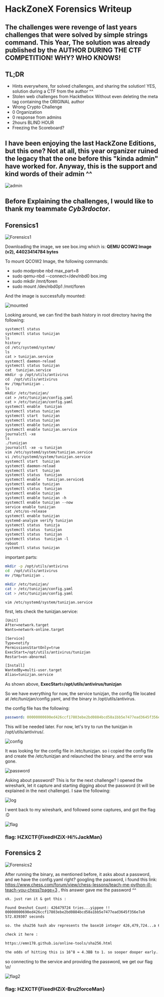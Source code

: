 # HackZoneX Forensics Writeup

## The challenges were revenge of last years challenges that were solved by simple strings command. This Year, The solution was already published by the AUTHOR DURING THE CTF COMPETITION! WHY? WHO KNOWS! 

## TL;DR
* Hints everywhere, for solved challenges, and sharing the solution! YES, solution during a CTF from the author ^^ 
* Stolen web challenges from Hackthebox Without even deleting the meta tag containing the ORIGINAL author
* Wrong Crypto Challenge 
* 0 Organization
* 0 response from admins
* 2hours BLIND HOUR
* Freezing the Scoreboard?

## I have been enjoying the last HackZone Editions, but this one? Not at all, this year organizer ruined the legacy that the one before this "kinda admin" have worked for. Anyway, this is the support and kind words of their admin ^^ 

![admin](https://i.ibb.co/Q98Pp4p/admin.png)



## Before Explaining the challenges, I would like to thank my teammate *Cyb3rdoctor*.  

## Forensics1

![Forensics1](https://i.ibb.co/wL24Tp7/for1.png)

Downloading the image, we see box.img which is: **QEMU QCOW2 Image (v2), 44023414784 bytes**

To mount QCOW2 Image, the following commands:
* sudo modprobe nbd max_part=8
* sudo qemu-nbd --connect=/dev/nbd0 box.img
* sudo mkdir /mnt/foren
* sudo mount /dev/nbd0p1 /mnt/foren

And the image is successfully mounted:

![mounted](https://i.ibb.co/wCDBwxY/for2.png)

Looking around, we can find the bash history in root directory having the following:

```txt
systemctl status 
systemctl status tunizjan 
ls
history 
cd /etc/systemd/system/
ls
cat > tunizjan.service
systemctl daemon-reload 
systemctl status tunizjan
cat  tunizjan.service
mkdir -p /opt/utils/antivirus 
cd  /opt/utils/antivirus 
mv /tmp/tunizjan .
ls
mkdir /etc/tunizjan/
cat > /etc/tunizjan/config.yaml 
cat > /etc/tunizjan/config.yaml 
systemctl enable  tunizjan
systemctl status tunizjan
systemctl start  tunizjan
systemctl status tunizjan
systemctl enable tunizjan
systemctl enable tunizjan.service
journalctl -xe 
ls
./tunizjan 
journalctl -xe -u tunizjan 
vim /etc/systemd/system/tunizjan.service 
vi /etc/systemd/system/tunizjan.service 
systemctl start  tunizjan
systemctl daemon-reload 
systemctl start  tunizjan
systemctl status  tunizjan
systemctl enable   tunizjan.service$
systemctl enable tunizjan
systemctl status  tunizjan
systemctl enable tunizjan
systemctl enable tunizjan -h 
systemctl enable tunizjan --now
service enable tunizjan 
cat /etc/os-release 
systemctl enable tunizjan 
systemd-analyze verify tunizjan 
systemctl status  tunizja
systemctl status  tunizjan 
systemctl status  tunizjan 
systemctl status  tunizjan -l
reboot 
systemctl status tunizjan 
```

important parts:
```bash
mkdir -p /opt/utils/antivirus 
cd  /opt/utils/antivirus 
mv /tmp/tunizjan .
```
```bash
mkdir /etc/tunizjan/
cat > /etc/tunizjan/config.yaml 
cat > /etc/tunizjan/config.yaml
```
```bash
vim /etc/systemd/system/tunizjan.service
```

first, lets check the tunizjan.service:
```txt
[Unit]
After=network.target
Wants=network-online.target

[Service]
Type=notify
PermissionsStartOnly=true
ExecStart=/opt/utils/antivirus/tunizjan
Restart=on-abnormal

[Install]
WantedBy=multi-user.target
Alias=tunizjan.service
```

As shown above, **ExecStart=/opt/utils/antivirus/tunizjan**

So we have everything for now, the service tunizjan, the config file located at /etc/tunizjan/config.yaml, and the binary in /opt/utils/antivirus. 

the config file has the following:
```yaml
password: 00000000690ed426ccf17803ebe2bd0884bcd58a1bb5e7477ead3645f356e7a9
```

This will be needed later. For now, let's try to run the tunizjan in /opt/utils/antivirus/.

![config](https://i.ibb.co/S6g2vCr/for3.png)

It was looking for the config file in /etc/tunizjan. so i copied the config file and create the /etc/tunizjan and relaunched the binary. and the error was gone. 

![password](https://i.ibb.co/QQL2Xfb/wxc.png)

Asking about password? This is for the next challenge? I opened the wireshark, let it capture and starting digging about the password (it will be explained in the next challenge). I saw the following:

![log](https://i.ibb.co/VM39mWg/wwxcwcxwcwxc.png)

I went back to my wireshark, and followed some captures, and got the flag :D 

![flag](https://i.ibb.co/zHRpdm5/wwwwi.png)

### flag: HZXCTF{FixedHZiX-Hi%JackMan}

## Forensics 2

![Forensics2](https://i.ibb.co/fM75FDp/fff.png)

After running the binary, as mentioned before, it asks about a password, and we have the config.yaml right? googling the password, i found this link: 
https://www.chess.com/forum/view/chess-lessons/teach-me-python-ill-teach-you-chess?page=3 , this answer gave me the password ^^

```md 
ok. just ran it & got this :

Found Oneshot Count: 426479724 tries...yippee !!
00000000690ed426ccf17803ebe2bd0884bcd58a1bb5e7477ead3645f356e7a9
572.839307 seconds

so. the sha256 hash abv represents the base10 integer 426,479,724...a 64-character hexstring w/ (8) leading zeros - found in 573 seconds or abt 9+ mins.

check it here :

https://emn178.github.io/online-tools/sha256.html

the odds of hitting this is 16^8 ≈ 4.3BB to 1. so sooper dooper early...yee !
```

so connecting to the service and providing the password, we get our flag \o/

![flag2](https://i.ibb.co/3dLWJRf/flag.png)

### flag: HZXCTF{FixedHZiX-Bru2forceMan}
